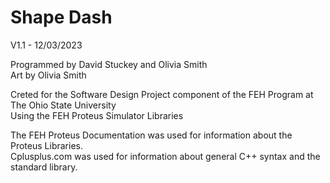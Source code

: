 # Shape Dash
V1.1 - 12/03/2023

Programmed by David Stuckey and Olivia Smith  
Art by Olivia Smith  

Creted for the Software Design Project component of the FEH Program at The Ohio State University  
Using the FEH Proteus Simulator Libraries



The FEH Proteus Documentation was used for information about the Proteus Libraries.  
Cplusplus.com was used for information about general C++ syntax and the standard library.
